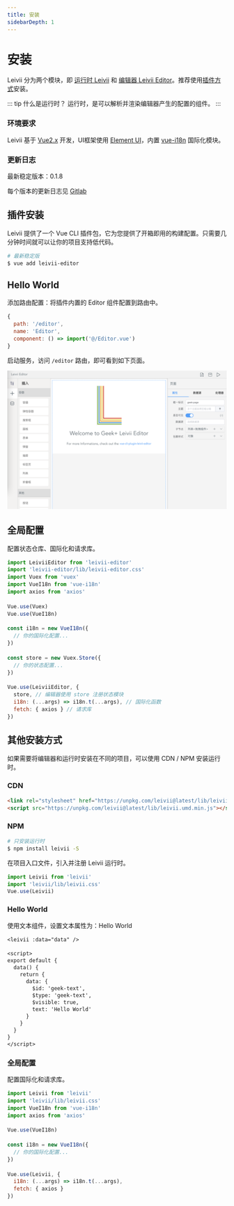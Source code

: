 ```yaml
---
title: 安装
sidebarDepth: 1
---
```


# 安装

Leivii 分为两个模块，即 [运行时 Leivii](http://gitlab.geekplus.cc/fe/low-code) 和 [编辑器 Leivii Editor](http://gitlab.geekplus.cc/fe/leivii-editor)。推荐使用[插件方式](#插件安装)安装。

::: tip 什么是运行时？
运行时，是可以解析并渲染编辑器产生的配置的组件。
:::

### 环境要求

Leivii 基于 [Vue2.x](https://cn.vuejs.org/v2/guide/) 开发，UI框架使用 [Element UI](https://element.eleme.cn/#/zh-CN)，内置 [vue-i18n](https://kazupon.github.io/vue-i18n/zh/started.html) 国际化模块。

### 更新日志

最新稳定版本：0.1.8

每个版本的更新日志见 [Gitlab](http://gitlab.geekplus.cc/fe/leivii-editor/blob/master/CHANGELOG.md)

## 插件安装

Leivii 提供了一个 Vue CLI 插件包，它为您提供了开箱即用的构建配置。只需要几分钟时间就可以让你的项目支持低代码。

```bash
# 最新稳定版
$ vue add leivii-editor
```

## Hello World

添加路由配置：将插件内置的 Editor 组件配置到路由中。

```js
{
  path: '/editor',
  name: 'Editor',
  component: () => import('@/Editor.vue')
}
```

启动服务，访问 `/editor` 路由，即可看到如下页面。

![欢迎页](./assets/img/welcome.png)

## 全局配置


配置状态仓库、国际化和请求库。
```js
import LeiviiEditor from 'leivii-editor'
import 'leivii-editor/lib/leivii-editor.css'
import Vuex from 'vuex'
import VueI18n from 'vue-i18n'
import axios from 'axios'

Vue.use(Vuex)
Vue.use(VueI18n)

const i18n = new VueI18n({
  // 你的国际化配置...
})

const store = new Vuex.Store({
  // 你的状态配置...
})

Vue.use(LeiviiEditor, {
  store, // 编辑器使用 store 注册状态模块
  i18n: (...args) => i18n.t(...args), // 国际化函数
  fetch: { axios } // 请求库
})
```

## 其他安装方式

如果需要将编辑器和运行时安装在不同的项目，可以使用 CDN / NPM 安装运行时。

### CDN

```html
<link rel="stylesheet" href="https://unpkg.com/leivii@latest/lib/leivii.css">
<script src="https://unpkg.com/leivii@latest/lib/leivii.umd.min.js"></script>
```

### NPM

``` bash
# 只安装运行时
$ npm install leivii -S
```

在项目入口文件，引入并注册 Leivii 运行时。
```js
import Leivii from 'leivii'
import 'leivii/lib/leivii.css'
Vue.use(Leivii)
```

### Hello World

使用文本组件，设置文本属性为：Hello World

```vue
<leivii :data="data" />

<script>
export default {
  data() {
    return {
      data: {
        $id: 'geek-text',
        $type: 'geek-text',
        $visible: true,
        text: 'Hello World'
      }
    }
  }
}
</script>
```

### 全局配置

配置国际化和请求库。
```js
import Leivii from 'leivii'
import 'leivii/lib/leivii.css'
import VueI18n from 'vue-i18n'
import axios from 'axios'

Vue.use(VueI18n)

const i18n = new VueI18n({
  // 你的国际化配置...
})

Vue.use(Leivii, {
  i18n: (...args) => i18n.t(...args),
  fetch: { axios }
})
```
